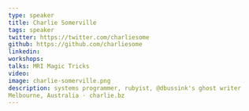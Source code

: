 ```yaml
---
type: speaker
title: Charlie Somerville
tags: speaker
twitter: https://twitter.com/charliesome
github: https://github.com/charliesome
linkedin: 
workshops:
talks: MRI Magic Tricks
video: 
image: charlie-somerville.png
description: systems programmer, rubyist, @dbussink's ghost writer
Melbourne, Australia · charlie.bz
---
```


